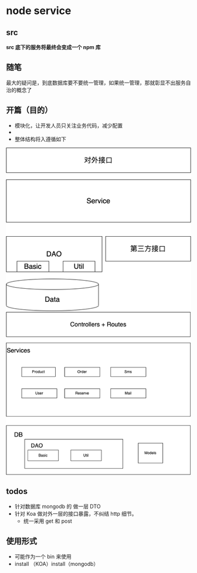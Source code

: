 # node service

## src

**src 底下的服务将最终会变成一个 npm 库**

## 随笔

最大的疑问是，到底数据库要不要统一管理，如果统一管理，那就彰显不出服务自治的概念了

## 开篇（目的）

- 模块化，让开发人员只关注业务代码，减少配置
-
- 整体结构将入遵循如下

![单服务结构](./images/单服务结构.png)
![多服务结构](./images/多服务结构.png)

## todos

- 针对数据库 mongodb 的 做一层 DTO
- 针对 Koa 做对外一层的接口暴露，不纠结 http 细节。
  - 统一采用 get 和 post

## 使用形式

- 可能作为一个 bin 来使用
- install （KOA）install（mongodb）
